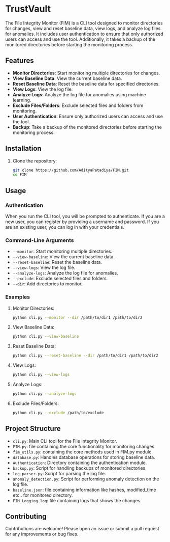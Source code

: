 # TrustVault

The File Integrity Monitor (FIM) is a CLI tool designed to monitor directories for changes, view and reset baseline data, view logs, and analyze log files for anomalies. It includes user authentication to ensure that only authorized users can access and use the tool. Additionally, it takes a backup of the monitored directories before starting the monitoring process.

## Features

- **Monitor Directories**: Start monitoring multiple directories for changes.
- **View Baseline Data**: View the current baseline data.
- **Reset Baseline Data**: Reset the baseline data for specified directories.
- **View Logs**: View the log file.
- **Analyze Logs**: Analyze the log file for anomalies using machine learning.
- **Exclude Files/Folders**: Exclude selected files and folders from monitoring.
- **User Authentication**: Ensure only authorized users can access and use the tool.
- **Backup**: Take a backup of the monitored directories before starting the monitoring process.

## Installation

1. Clone the repository:
    ```sh
    git clone https://github.com/AdityaPatadiya/FIM.git
    cd FIM
    ```
## Usage
### Authentication
When you run the CLI tool, you will be prompted to authenticate. If you are a new user, you can register by providing a username and password. If you are an existing user, you can log in with your credentials.

### Command-Line Arguments
* `--monitor`: Start monitoring multiple directories.
* `--view-baseline`: View the current baseline data.
* `--reset-baseline`: Reset the baseline data.
* `--view-logs`: View the log file.
* `--analyze-logs`: Analyze the log file for anomalies.
* `--exclude`: Exclude selected files and folders.
* `--dir`: Add directories to monitor.

### Examples
1. Monitor Directories:
    ```sh
    python cli.py --monitor --dir /path/to/dir1 /path/to/dir2
    ```
2. View Baseline Data:
    ```sh
    python cli.py --view-baseline
    ```
3. Reset Baseline Data:
    ```sh
    python cli.py --reset-baseline --dir /path/to/dir1 /path/to/dir2
    ```
4. View Logs:
    ```sh
    python cli.py --view-logs
    ```
5. Analyze Logs:
    ```sh
    python cli.py --analyze-logs
    ```
6. Exclude Files/Folders:
    ```sh
    python cli.py --exclude /path/to/exclude
    ```

## Project Structure
* `cli.py`: Main CLI tool for the File Integrity Monitor.
* `FIM.py`: file containing the core functionality for monitoring changes.
* `fim_utils.py`: containing the core methods used in FIM.py module.
* `database.py`: Handles database operations for storing baseline data.
* `Authentication`: Directory containing the authentication module.
* `backup.py`: Script for handling backups of monitored directories.
* `log_parser.py`: Script for parsing the log file.
* `anomaly_detection.py`: Script for performing anomaly detection on the log file.
* `baseline.json`: file containing information like hashes, modified_time etc.. for monitored directory.
* `FIM_Logging.log`: file containing logs that shows the changes.

## Contributing
Contributions are welcome! Please open an issue or submit a pull request for any improvements or bug fixes.
